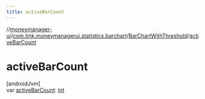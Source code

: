 ```yaml
---
title: activeBarCount
---
```

//[moneymanager-ui](../../../index.html)/[com.tink.moneymanagerui.statistics.barchart](../index.html)/[BarChartWithThreshold](index.html)/[activeBarCount](active-bar-count.html)



# activeBarCount



[androidJvm]\
var [activeBarCount](active-bar-count.html): [Int](https://kotlinlang.org/api/latest/jvm/stdlib/kotlin/-int/index.html)





